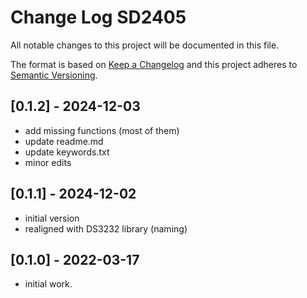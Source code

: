 # Change Log SD2405

All notable changes to this project will be documented in this file.

The format is based on [Keep a Changelog](http://keepachangelog.com/)
and this project adheres to [Semantic Versioning](http://semver.org/).


## [0.1.2] - 2024-12-03
- add missing functions (most of them)
- update readme.md
- update keywords.txt
- minor edits

## [0.1.1] - 2024-12-02
- initial version
- realigned with DS3232 library (naming)

## [0.1.0] - 2022-03-17
- initial work.
